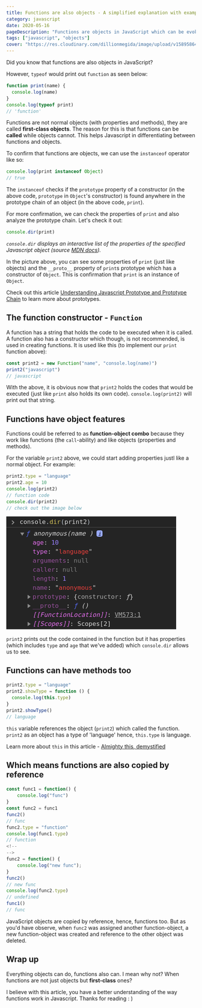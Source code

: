 ```yaml
---
title: Functions are also objects - A simplified explanation with examples
category: javascript
date: 2020-05-16
pageDescription: "Functions are objects in JavaScript which can be evoked and at the same time possess properties and methods. They are called first-class objects"
tags: ["javascript", "objects"]
cover: "https://res.cloudinary.com/dillionmegida/image/upload/v1589586488/images/thewebfor5/Functions_hkbie2.png"
---
```


Did you know that functions are also objects in JavaScript?

However, `typeof` would print out `function` as seen below:

```js
function print(name) {
  console.log(name)
}
console.log(typeof print)
// 'function'
```

Functions are not normal objects (with properties and methods), they are called **first-class objects**. The reason for this is that functions can be **called** while objects cannot. This helps Javascript in differentiating between functions and objects.

To confirm that functions are objects, we can use the `instanceof` operator like so:

```js
console.log(print instanceof Object)
// true
```

The `instanceof` checks if the `prototype` property of a constructor (in the above code, `prototype` in `Object`'s constructor) is found anywhere in the prototype chain of an object (in the above code, `print`).

For more confirmation, we can check the properties of `print` and also analyze the prototype chain. Let's check it out:

```js
console.dir(print)
```

_`console.dir` displays an interactive list of the properties of the specified Javascript object (source [MDN docs](dd))._

In the picture above, you can see some properties of `print` (just like objects) and the `__proto__` property of `print`s prototype which has a constructor of `Object`. This is confirmation that `print` is an instance of `Object`.

Check out this article [Understanding Javascript Prototype and Prototype Chain](https://dillionmegida.com/p/understanding-the-prototype-chain-in-javascript/) to learn more about prototypes.

## The function constructor - `Function`

A function has a string that holds the code to be executed when it is called. A function also has a constructor which though, is not recommended, is used in creating functions. It is used like this (to implement our `print` function above):

```js
const print2 = new Function("name", "console.log(name)")
print2("javascript")
// javascript
```

With the above, it is obvious now that `print2` holds the codes that would be executed (just like `print` also holds its own code). `console.log(print2)` will print out that string.

## Functions have object features

Functions could be referred to as **function-object combo** because they work like functions (the `call`-ability) and like objects (properties and methods).

For the variable `print2` above, we could start adding properties justl like a normal object. For example:

```js
print2.type = "language"
print2.age = 10
console.log(print2)
// function code
console.dir(print2)
// check out the image below
```

![Properties of the function (just like objects)](./properties-of-function.png)

`print2` prints out the code contained in the function but it has properties (which includes `type` and `age` that we've added) which `console.dir` allows us to see.

## Functions can have methods too

```js
print2.type = "language"
print2.showType = function () {
  console.log(this.type)
}
print2.showType()
// language
```

`this` variable references the object (`print2`) which called the function. `print2` as an object has a type of 'language' hence, `this.type` is language.

Learn more about `this` in this article - [Almighty this, demystified](https://dillionmegida.com/p/this-demystified/)

## Which means functions are also copied by reference

```js
const func1 = function() {
    console.log("func")
}
const func2 = func1
func2()
// func
func2.type = "function"
console.log(func1.type)
// function
<!--
-->
func2 = function() {
    console.log("new func");
}
func2()
// new func
console.log(func2.type)
// undefined
func1()
// func
```

JavaScript objects are copied by reference, hence, functions too. But as you'd have observe, when `func2` was assigned another function-object, a new function-object was created and reference to the other object was deleted.

## Wrap up

Everything objects can do, functions also can. I mean why not? When functions are not just objects but **first-class** ones?

I believe with this article, you have a better understanding of the way functions work in Javascript. Thanks for reading : )
